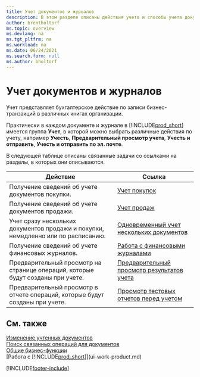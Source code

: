 ```yaml
---
title: Учет документов и журналов
description: В этом разделе описаны действия учета и способы учета документов и журналов в различных книгах компании.
author: brentholtorf
ms.topic: overview
ms.devlang: na
ms.tgt_pltfrm: na
ms.workload: na
ms.date: 06/24/2021
ms.search.form: null
ms.author: bholtorf
---
```

# Учет документов и журналов

Учет представляет бухгалтерское действие по записи бизнес-транзакций в различных книгах организации.

Практически в каждом документе и журнале в [!INCLUDE[prod_short](includes/prod_short.md)] имеется группа **Учет**, в которой можно выбрать различные действия по учету, например **Учесть**, **Предварительный просмотр учета**, **Учесть и отправить**, **Учесть и отправить по эл. почте**.

В следующей таблице описаны связанные задачи со ссылками на разделы, в которых они описываются.

| Действие | Ссылка |
| --- | --- |
| Получение сведений об учете документов покупки. |[Учет покупок](ui-post-purchases.md) |
| Получение сведений об учете документов продажи. |[Учет продаж](ui-post-sales.md) |
| Учет сразу нескольких документов продажи и покупки, немедленно или по расписанию.|[Одновременный учет нескольких документов](ui-batch-posting.md)|
| Получение сведений об учете финансовых журналов. |[Работа с финансовыми журналами](ui-work-general-journals.md) |
| Предварительный просмотр на странице операций, которые будут созданы при учете. |[Предварительный просмотр результатов учета](ui-how-preview-post-results.md) |
| Предварительный просмотр в отчете операций, которые будут созданы при учете. |[Просмотр тестовых отчетов перед учетом](ui-how-view-test-reports-posting.md) |

## См. также

[Изменение учтенных документов](across-edit-posted-document.md)  
[Поиск связанных операций для документов](ui-find-entries.md)  
[Общие бизнес-функции](ui-across-business-areas.md)  
[Работа с [!INCLUDE[prod_short](includes/prod_short.md)]](ui-work-product.md)  

[!INCLUDE[footer-include](includes/footer-banner.md)]
